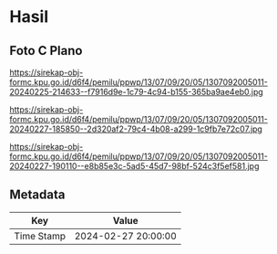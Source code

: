 # Hasil

## Foto C Plano

https://sirekap-obj-formc.kpu.go.id/d6f4/pemilu/ppwp/13/07/09/20/05/1307092005011-20240225-214633--f7916d9e-1c79-4c94-b155-365ba9ae4eb0.jpg

https://sirekap-obj-formc.kpu.go.id/d6f4/pemilu/ppwp/13/07/09/20/05/1307092005011-20240227-185850--2d320af2-79c4-4b08-a299-1c9fb7e72c07.jpg

https://sirekap-obj-formc.kpu.go.id/d6f4/pemilu/ppwp/13/07/09/20/05/1307092005011-20240227-190110--e8b85e3c-5ad5-45d7-98bf-524c3f5ef581.jpg


## Metadata

| Key        | Value               |
| ---------- | ------------------- |
| Time Stamp | 2024-02-27 20:00:00 |



